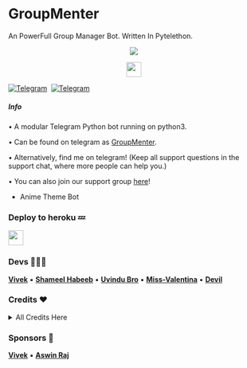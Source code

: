 # GroupMenter

An PowerFull Group Manager Bot. Written In Pytelethon.

<p align="center">
  <img src="https://telegra.ph/file/fd28c4d14220d0beb3ba1.jpg">
</p>

<p align="center">
  <a href="https://python.org">
     <img height="30px" src="http://forthebadge.com/images/badges/made-with-python.svg">
  </a>

[![Telegram](https://img.shields.io/badge/Channel-003245?style=flat&labelColor=224242&logoColor=white&for-the-badge&logo=telegram)](https://t.me/GroupMenterUpdates)&nbsp; [![Telegram](https://img.shields.io/badge/Support-003245?style=flat&labelColor=224242&logoColor=white&for-the-badge&logo=telegram)](https://t.me/GroupMenterGroup)&nbsp;

##### Info

• A modular Telegram Python bot running on python3.

• Can be found on telegram as [GroupMenter](https://t.me/GroupMenterRoBot).

• Alternatively, find me on telegram! (Keep all support questions in the support chat, where more people can help you.)

• You can also join our support group [here](https://t.me/GroupMenterGroup)!

- Anime Theme Bot

### Deploy to heroku 💤

<p align="left">
  <a href="https://dashboard.heroku.com/new?template=https://github.com/Viju60/GroupMenter/">
     <img height="30px" src="https://img.shields.io/badge/Deploy%20To%20Heroku-blueviolet?style=for-the-badge&logo=heroku">
  </a>

### Devs 👨🏻‍💻

**[Vivek](https://github.com/Vivek-TP)** ▪ **[Shameel Habeeb](https://github.com/shamilhabeebnelli)** ▪ **[Uvindu Bro](https://github.com/UvinduBro)** ▪ **[Miss-Valentina](https://github.com/Miss-Valentina)** ▪ **[Devil](https://github.com/lucifeermorningstar)**

### Credits ❤
<details><summary>All Credits Here</summary>
<p>

**[Vivek](https://github.com/VIVEK-TP)** ▪ **[Aswin Raj](https://github.com/ASWIN-RAJ-TG)** ▪ **[Uvindu Bro](https://github.com/UvinduBro)** ▪ **[Devil](https://github.com/lucifeermorningstar)** ▪ **[Miss-Valentina](https://github.com/Miss-Valentina)** ▪ **[MashaRobot](https://github.com/Mr-Dark-Prince/MashaRoBot)** ▪ **[SaitamaRobot](https://github.com/AnimeKaizoku/SaitamaRobot)** ▪ **[WilliamButcherBot](https://github.com/thehamkercat/WilliamButcherBot)**

</details>

### Sponsors 🎸

**[Vivek](https://github.com/VIVEK-TP)** ▪ **[Aswin Raj](https://github.com/AsWIN-RAJ-TG)**
